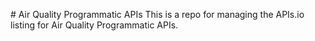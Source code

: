 #   A i r   Q u a l i t y   P r o g r a m m a t i c   A P I s 
 T h i s   i s   a   r e p o   f o r   m a n a g i n g   t h e   A P I s . i o   l i s t i n g   f o r   A i r   Q u a l i t y   P r o g r a m m a t i c   A P I s . 